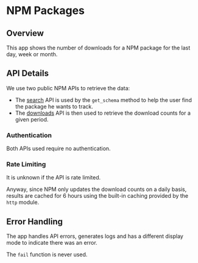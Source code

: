 # NPM Packages

## Overview

This app shows the number of downloads for a NPM package for the last day, week or month.

## API Details

We use two public NPM APIs to retrieve the data:

- The [search](https://www.npmjs.com/search?q=axios) API is used by the `get_schema` method to help the user find the package he wants to track.
- The [downloads](https://api.npmjs.org/downloads/range/last-week/axios) API is then used to retrieve the download counts for a given period.

### Authentication

Both APIs used require no authentication.

### Rate Limiting

It is unknown if the API is rate limited.

Anyway, since NPM only updates the download counts on a daily basis, results are cached for 6 hours using the built-in caching provided by the `http` module.

## Error Handling

The app handles API errors, generates logs and has a different display mode to indicate there was an error.

The `fail` function is never used.
